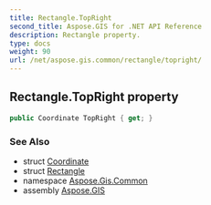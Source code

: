 ```yaml
---
title: Rectangle.TopRight
second_title: Aspose.GIS for .NET API Reference
description: Rectangle property. 
type: docs
weight: 90
url: /net/aspose.gis.common/rectangle/topright/
---
```

## Rectangle.TopRight property

```csharp
public Coordinate TopRight { get; }
```

### See Also

* struct [Coordinate](../../coordinate/)
* struct [Rectangle](../)
* namespace [Aspose.Gis.Common](../../rectangle/)
* assembly [Aspose.GIS](../../../)


